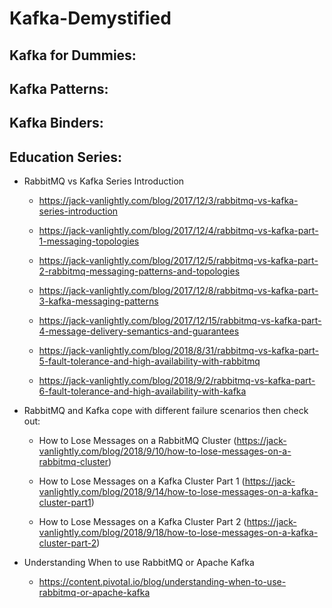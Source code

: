 # Kafka-Demystified

## Kafka for Dummies:


## Kafka Patterns:


## Kafka Binders:


## Education Series:

- RabbitMQ vs Kafka Series Introduction

   - https://jack-vanlightly.com/blog/2017/12/3/rabbitmq-vs-kafka-series-introduction
   
   - https://jack-vanlightly.com/blog/2017/12/4/rabbitmq-vs-kafka-part-1-messaging-topologies
   - https://jack-vanlightly.com/blog/2017/12/5/rabbitmq-vs-kafka-part-2-rabbitmq-messaging-patterns-and-topologies
   - https://jack-vanlightly.com/blog/2017/12/8/rabbitmq-vs-kafka-part-3-kafka-messaging-patterns
   - https://jack-vanlightly.com/blog/2017/12/15/rabbitmq-vs-kafka-part-4-message-delivery-semantics-and-guarantees
   - https://jack-vanlightly.com/blog/2018/8/31/rabbitmq-vs-kafka-part-5-fault-tolerance-and-high-availability-with-rabbitmq
   - https://jack-vanlightly.com/blog/2018/9/2/rabbitmq-vs-kafka-part-6-fault-tolerance-and-high-availability-with-kafka
   
- RabbitMQ and Kafka cope with different failure scenarios then check out:

  - How to Lose Messages on a RabbitMQ Cluster (https://jack-vanlightly.com/blog/2018/9/10/how-to-lose-messages-on-a-rabbitmq-cluster)

  - How to Lose Messages on a Kafka Cluster Part 1 (https://jack-vanlightly.com/blog/2018/9/14/how-to-lose-messages-on-a-kafka-cluster-part1)

  - How to Lose Messages on a Kafka Cluster Part 2 (https://jack-vanlightly.com/blog/2018/9/18/how-to-lose-messages-on-a-kafka-cluster-part-2)


 - Understanding When to use RabbitMQ or Apache Kafka

    - https://content.pivotal.io/blog/understanding-when-to-use-rabbitmq-or-apache-kafka

